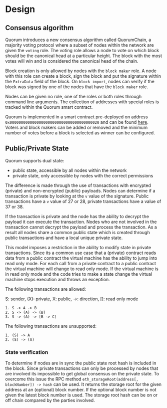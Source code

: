 
# Design

## Consensus algorithm

Quorum introduces a new consensus algorithm called QuorumChain, a majority
voting protocol where a subset of nodes within the network are given the
`voting` role. The voting role allows a node to vote on which block should be the
canonical head at a particular height. The block with the most votes will win
and is considered the canonical head of the chain.

Block creation is only allowed by nodes with the `block maker` role.
A node with this role can create a block, sign the block and put the signature within the `ExtraData` field of the block.
On `block import`, nodes can verify if the block was signed by one of the nodes that have the `block maker` role.

Nodes can be given no role, one of the roles or both roles through command line arguments.
The collection of addresses with special roles is tracked within the Quorum smart contract.

Quorum is implemented in a smart contract pre-deployed on address `0x0000000000000000000000000000000000000020` and can be found [here](https://github.com/jpmorganchase/quorum/blob/master/core/quorum/block_voting.sol).
Voters and block makers can be added or removed and the minimum number of votes before a block is selected as winner can be configured.


## Public/Private State

Quorum supports dual state:

- public state, accessible by all nodes within the network
- private state, only accessible by nodes with the correct permissions

The difference is made through the use of transactions with encrypted (private) and non-encrypted (public) payloads.
Nodes can determine if a transaction is private by looking at the `v` value of the signature.
Public transactions have a `v` value of 27 or 28, private transactions have a value of 37 or 38.

If the transaction is private and the node has the ability to decrypt the payload it can execute the transaction.
Nodes who are not involved in the transaction cannot decrypt the payload and process the transaction.
As a result all nodes share a common public state which is created through public transactions and have a local unique private state.

This model imposes a restriction in the ability to modify state in private transactions.
Since its a common use case that a (private) contract reads data from a public contract the virtual machine has the ability to jump into read only mode.
For each call from a private contract to a public contract the virtual machine will change to read only mode.
If the virtual machine is in read only mode and the code tries to make a state change the virtual machine stops execution and throws an exception.

The following transactions are allowed:

S: sender, (X): private, X: public, ->: direction, []: read only mode
```
1. S -> A -> B
2. S -> (A) -> (B)
3. S -> (A) -> [B -> C]
```
The following transactions are unsupported:

```
1. (S) -> A
2. (S) -> (A)
```

### State verification

To determine if nodes are in sync the public state root hash is included in the block.
Since private transactions can only be processed by nodes that are involved its impossible to get global consensus on the private state.
To overcome this issue the RPC method `eth_storageRoot(address[, blockNumber]) -> hash` can be used.
It returns the storage root for the given address at an (optional) block number.
If the optional block number is not given the latest block number is used.
The storage root hash can be on or off chain compared by the parties involved.
